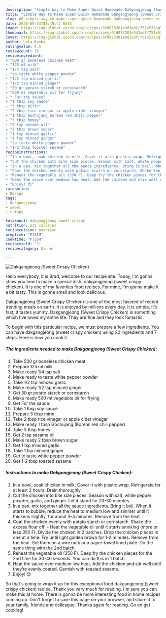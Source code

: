 ```yaml
---
description: "Simple Way to Make Super Quick Homemade Dakgangjeong (Sweet Crispy Chicken)"
title: "Simple Way to Make Super Quick Homemade Dakgangjeong (Sweet Crispy Chicken)"
slug: 66-simple-way-to-make-super-quick-homemade-dakgangjeong-sweet-crispy-chicken
date: 2020-09-23T08:19:47.657Z
image: https://img-global.cpcdn.com/recipes/6fd973201e9d3adf/751x532cq70/dakgangjeong-sweet-crispy-chicken-recipe-main-photo.jpg
thumbnail: https://img-global.cpcdn.com/recipes/6fd973201e9d3adf/751x532cq70/dakgangjeong-sweet-crispy-chicken-recipe-main-photo.jpg
cover: https://img-global.cpcdn.com/recipes/6fd973201e9d3adf/751x532cq70/dakgangjeong-sweet-crispy-chicken-recipe-main-photo.jpg
author: Lela Banks
ratingvalue: 4.5
reviewcount: 10
recipeingredient:
- "500 gr boneless chicken meat"
- "125 ml milk"
- "1/4 tsp salt"
- "to taste white pepper powder"
- "1/2 tsp minced garlic"
- "1/2 tsp minced ginger"
- "50 gr potato starch or cornstarch"
- "500 ml vegetable oil for frying"
- " For the sauce"
- "1 tbsp soy sauce"
- "3 tbsp mirin"
- "2 tbsp rice vinegar or apple cider vinegar"
- "1 tbsp Gochujang Korean red chili pepper"
- "3 tbsp honey"
- "2 tsp sesame oil"
- "2 tbsp brown sugar"
- "1 tsp minced garlic"
- "1 tsp minced ginger"
- "to taste white pepper powder"
- "1-2 tbsp toasted sesame"
recipeinstructions:
- "In a bowl, soak chicken in milk. Cover it with plastic wrap. Refrigerate for at least 2 hours. Drain thoroughly."
- "Cut the chicken into bite size pieces. Season with salt, white pepper powder, garlic, and ginger. Let it stand for 20-30 minutes."
- "In a pan, mix together all the sauce ingredients. Bring it boil. When it starts to bubble, reduce the heat to medium low and simmer until it thickens slightly, for about 3-4 minutes. Remove from the heat."
- "Coat the chicken evenly with potato starch or cornstarch. Shake the excess flour off. Heat the vegetable oil until it starts smoking (more or less 350 F). Divide the chicken in 2 batches. Drop the chicken pieces in one at a time. Fry until light golden brown for 1-2 minutes. Remove from the heat. Set them on a wire rack or a paper-towel lined plate. Do the same thing with the 2nd batch."
- "Reheat the vegetable oil (350 F). Deep fry the chicken pieces for the 2nd time for 30-40 seconds. You can do this in 1 batch."
- "Heat the sauce over medium low heat. Add the chicken and stir well until they’re evenly coated. Garnish with toasted sesame."
- "Enjoy! 😊"
categories:
- Recipe
tags:
- dakgangjeong
- sweet
- crispy

katakunci: dakgangjeong sweet crispy 
nutrition: 231 calories
recipecuisine: American
preptime: "PT21M"
cooktime: "PT36M"
recipeyield: "2"
recipecategory: Dinner

---
```



![Dakgangjeong (Sweet Crispy Chicken)](https://img-global.cpcdn.com/recipes/6fd973201e9d3adf/751x532cq70/dakgangjeong-sweet-crispy-chicken-recipe-main-photo.jpg)

Hello everybody, it is Brad, welcome to our recipe site. Today, I'm gonna show you how to make a special dish, dakgangjeong (sweet crispy chicken). It is one of my favorites food recipes. For mine, I'm gonna make it a bit tasty. This is gonna smell and look delicious.

Dakgangjeong (Sweet Crispy Chicken) is one of the most favored of recent trending meals on earth. It is enjoyed by millions every day. It is simple, it's fast, it tastes yummy. Dakgangjeong (Sweet Crispy Chicken) is something which I've loved my entire life. They are fine and they look fantastic.




To begin with this particular recipe, we must prepare a few ingredients. You can have dakgangjeong (sweet crispy chicken) using 20 ingredients and 7 steps. Here is how you cook it.

##### The ingredients needed to make Dakgangjeong (Sweet Crispy Chicken):

1. Take 500 gr boneless chicken meat
1. Prepare 125 ml milk
1. Make ready 1/4 tsp salt
1. Make ready to taste white pepper powder
1. Take 1/2 tsp minced garlic
1. Make ready 1/2 tsp minced ginger
1. Get 50 gr potato starch or cornstarch
1. Make ready 500 ml vegetable oil for frying
1. Get  For the sauce:
1. Take 1 tbsp soy sauce
1. Prepare 3 tbsp mirin
1. Take 2 tbsp rice vinegar or apple cider vinegar
1. Make ready 1 tbsp Gochujang (Korean red chili pepper)
1. Take 3 tbsp honey
1. Get 2 tsp sesame oil
1. Make ready 2 tbsp brown sugar
1. Get 1 tsp minced garlic
1. Take 1 tsp minced ginger
1. Get to taste white pepper powder
1. Get 1-2 tbsp toasted sesame




##### Instructions to make Dakgangjeong (Sweet Crispy Chicken):

1. In a bowl, soak chicken in milk. Cover it with plastic wrap. Refrigerate for at least 2 hours. Drain thoroughly.
1. Cut the chicken into bite size pieces. Season with salt, white pepper powder, garlic, and ginger. Let it stand for 20-30 minutes.
1. In a pan, mix together all the sauce ingredients. Bring it boil. When it starts to bubble, reduce the heat to medium low and simmer until it thickens slightly, for about 3-4 minutes. Remove from the heat.
1. Coat the chicken evenly with potato starch or cornstarch. Shake the excess flour off. - Heat the vegetable oil until it starts smoking (more or less 350 F). Divide the chicken in 2 batches. Drop the chicken pieces in one at a time. Fry until light golden brown for 1-2 minutes. Remove from the heat. Set them on a wire rack or a paper-towel lined plate. Do the same thing with the 2nd batch.
1. Reheat the vegetable oil (350 F). Deep fry the chicken pieces for the 2nd time for 30-40 seconds. You can do this in 1 batch.
1. Heat the sauce over medium low heat. Add the chicken and stir well until they’re evenly coated. Garnish with toasted sesame.
1. Enjoy! 😊




So that's going to wrap it up for this exceptional food dakgangjeong (sweet crispy chicken) recipe. Thank you very much for reading. I'm sure you can make this at home. There is gonna be more interesting food in home recipes coming up. Don't forget to save this page on your browser, and share it to your family, friends and colleague. Thanks again for reading. Go on get cooking!
